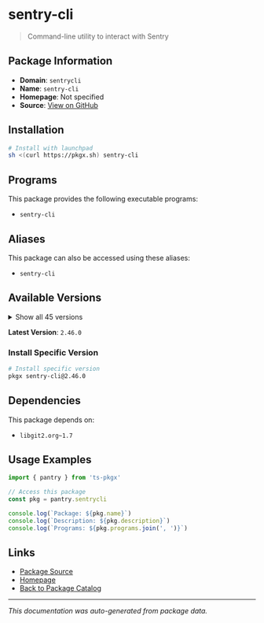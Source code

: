 # sentry-cli

> Command-line utility to interact with Sentry

## Package Information

- **Domain**: `sentrycli`
- **Name**: `sentry-cli`
- **Homepage**: Not specified
- **Source**: [View on GitHub](https://github.com/pkgxdev/pantry/tree/main/projects/sentry.io/package.yml)

## Installation

```bash
# Install with launchpad
sh <(curl https://pkgx.sh) sentry-cli
```

## Programs

This package provides the following executable programs:

- `sentry-cli`

## Aliases

This package can also be accessed using these aliases:

- `sentry-cli`

## Available Versions

<details>
<summary>Show all 45 versions</summary>

- `2.46.0`, `2.45.0`, `2.44.0`, `2.43.1`, `2.43.0`
- `2.42.5`, `2.42.4`, `2.42.3`, `2.42.2`, `2.42.1`
- `2.42.0`, `2.41.1`, `2.41.0`, `2.40.0`, `2.39.1`
- `2.39.0`, `2.38.2`, `2.38.1`, `2.38.0`, `2.37.0`
- `2.36.6`, `2.36.5`, `2.36.4`, `2.36.3`, `2.36.2`
- `2.36.1`, `2.36.0`, `2.35.0`, `2.34.1`, `2.34.0`
- `2.33.1`, `2.33.0`, `2.32.2`, `2.32.1`, `2.32.0`
- `2.31.2`, `2.31.1`, `2.31.0`, `2.30.5`, `2.30.4`
- `2.30.3`, `2.30.2`, `2.30.1`, `2.30.0`, `2.29.1`

</details>

**Latest Version**: `2.46.0`

### Install Specific Version

```bash
# Install specific version
pkgx sentry-cli@2.46.0
```

## Dependencies

This package depends on:

- `libgit2.org~1.7`

## Usage Examples

```typescript
import { pantry } from 'ts-pkgx'

// Access this package
const pkg = pantry.sentrycli

console.log(`Package: ${pkg.name}`)
console.log(`Description: ${pkg.description}`)
console.log(`Programs: ${pkg.programs.join(', ')}`)
```

## Links

- [Package Source](https://github.com/pkgxdev/pantry/tree/main/projects/sentry.io/package.yml)
- [Homepage](#)
- [Back to Package Catalog](../package-catalog.md)

---

*This documentation was auto-generated from package data.*
